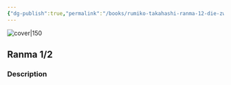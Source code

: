 ```yaml
---
{"dg-publish":true,"permalink":"/books/rumiko-takahashi-ranma-12-die-zwillinge/","title":"\"Ranma 1/2\"","tags":["manga","Fantasy"]}
---
```




![cover|150](http://books.google.com/books/content?id=REs0NgAACAAJ&printsec=frontcover&img=1&zoom=1&source=gbs_api)

## Ranma 1/2

### Description


```